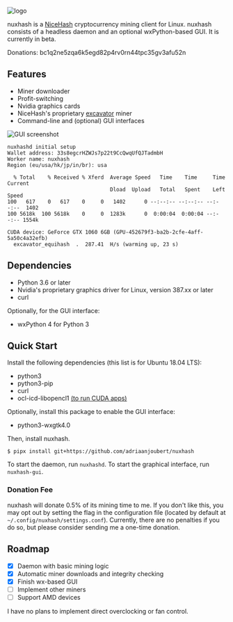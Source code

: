 ![logo](https://raw.githubusercontent.com/YoRyan/nuxhash/master/nuxhash/gui/icons/nuxhash_128x128.png)

nuxhash is a [NiceHash](https://nicehash.com) cryptocurrency mining client for
Linux. nuxhash consists of a headless daemon and an optional wxPython-based GUI.
It is currently in beta.

Donations: bc1q2ne5zqa6k5egd82p4rv0rn44tpc35gv3afu52n

## Features

- Miner downloader
- Profit-switching
- Nvidia graphics cards
- NiceHash's proprietary [excavator](https://github.com/nicehash/excavator) miner
- Command-line and (optional) GUI interfaces

![GUI screenshot](https://raw.githubusercontent.com/wiki/YoRyan/nuxhash/gui_alpha.png)

```
nuxhashd initial setup
Wallet address: 33s8egcrHZWJs7p22t9CcQwqUfQJTadmbH
Worker name: nuxhash
Region (eu/usa/hk/jp/in/br): usa

  % Total    % Received % Xferd  Average Speed   Time    Time     Time  Current
                                 Dload  Upload   Total   Spent    Left  Speed
100   617    0   617    0     0   1402      0 --:--:-- --:--:-- --:--:--  1402
100 5618k  100 5618k    0     0  1283k      0  0:00:04  0:00:04 --:--:-- 1554k

CUDA device: GeForce GTX 1060 6GB (GPU-452679f3-ba2b-2cfe-4aff-5a50c4a32efb)
  excavator_equihash  .  287.41  H/s (warming up, 23 s)
```

## Dependencies

* Python 3.6 or later
* Nvidia's proprietary graphics driver for Linux, version 387.xx or later
* curl

Optionally, for the GUI interface:

* wxPython 4 for Python 3

## Quick Start

Install the following dependencies (this list is for Ubuntu 18.04 LTS):

* python3
* python3-pip
* curl
* ocl-icd-libopencl1 [(to run CUDA apps)](https://askubuntu.com/questions/1032430/opencl-with-nvidia-390-on-ubunut-18-04)

Optionally, install this package to enable the GUI interface:

* python3-wxgtk4.0

Then, install nuxhash.

```
$ pipx install git+https://github.com/adriaanjoubert/nuxhash
```

To start the daemon, run `nuxhashd`. To start the graphical interface, run `nuxhash-gui`.

### Donation Fee

nuxhash will donate 0.5% of its mining time to me. If you don't like this, you
may opt out by setting the flag in the configuration file (located by default at
`~/.config/nuxhash/settings.conf`). Currently, there are no penalties if you do
so, but please consider sending me a one-time donation.

## Roadmap

- [x] Daemon with basic mining logic
- [x] Automatic miner downloads and integrity checking
- [X] Finish wx-based GUI
- [ ] Implement other miners
- [ ] Support AMD devices

I have no plans to implement direct overclocking or fan control.
